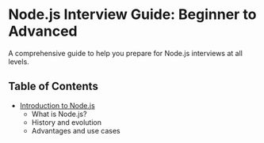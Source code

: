 # Node.js Interview Guide: Beginner to Advanced

A comprehensive guide to help you prepare for Node.js interviews at all levels.

## Table of Contents

- [Introduction to Node.js](/introduction-to-nodejs/readme.md)
   - What is Node.js?
   - History and evolution
   - Advantages and use cases
